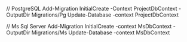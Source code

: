 ﻿
// PostgreSQL
Add-Migration InitialCreate -Context ProjectDbContext -OutputDir Migrations/Pg
Update-Database -context ProjectDbContext

// Ms Sql Server
Add-Migration InitialCreate -context MsDbContext -OutputDir Migrations/Ms
Update-Database -context MsDbContext